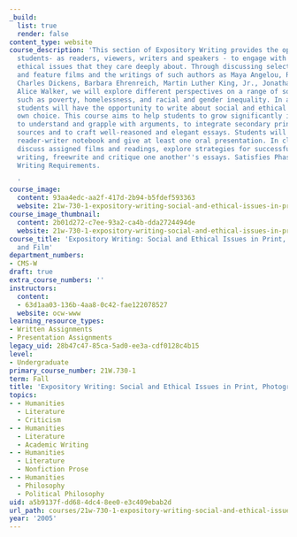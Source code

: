 ```yaml
---
_build:
  list: true
  render: false
content_type: website
course_description: 'This section of Expository Writing provides the opportunity for
  students- as readers, viewers, writers and speakers - to engage with social and
  ethical issues that they care deeply about. Through discussing selected documentary
  and feature films and the writings of such authors as Maya Angelou, Robert Coles,
  Charles Dickens, Barbara Ehrenreich, Martin Luther King, Jr., Jonathan Kozol, and
  Alice Walker, we will explore different perspectives on a range of social problems
  such as poverty, homelessness, and racial and gender inequality. In assigned essays,
  students will have the opportunity to write about social and ethical issues of their
  own choice. This course aims to help students to grow significantly in their ability
  to understand and grapple with arguments, to integrate secondary print and visual
  sources and to craft well-reasoned and elegant essays. Students will also keep a
  reader-writer notebook and give at least one oral presentation. In class we will
  discuss assigned films and readings, explore strategies for successful academic
  writing, freewrite and critique one another''s essays. Satisfies Phase I and CI
  Writing Requirements.

  '
course_image:
  content: 93aa4edc-aa2f-417d-2b94-b5fdef593363
  website: 21w-730-1-expository-writing-social-and-ethical-issues-in-print-photography-and-film-fall-2005
course_image_thumbnail:
  content: 2b01d272-c7ee-93a2-ca4b-dda2724494de
  website: 21w-730-1-expository-writing-social-and-ethical-issues-in-print-photography-and-film-fall-2005
course_title: 'Expository Writing: Social and Ethical Issues in Print, Photography
  and Film'
department_numbers:
- CMS-W
draft: true
extra_course_numbers: ''
instructors:
  content:
  - 63d1aa03-136b-4aa8-0c42-fae122078527
  website: ocw-www
learning_resource_types:
- Written Assignments
- Presentation Assignments
legacy_uid: 28b47c47-85ca-5ad0-ee3a-cdf0128c4b15
level:
- Undergraduate
primary_course_number: 21W.730-1
term: Fall
title: 'Expository Writing: Social and Ethical Issues in Print, Photography and Film'
topics:
- - Humanities
  - Literature
  - Criticism
- - Humanities
  - Literature
  - Academic Writing
- - Humanities
  - Literature
  - Nonfiction Prose
- - Humanities
  - Philosophy
  - Political Philosophy
uid: a5b9137f-dd68-4dc4-8ee0-e3c409ebab2d
url_path: courses/21w-730-1-expository-writing-social-and-ethical-issues-in-print-photography-and-film-fall-2005
year: '2005'
---
```

